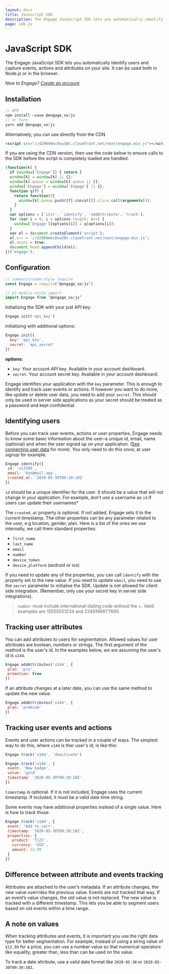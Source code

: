 ```yaml
---
layout: docs
title: Javascript SDK
description: The Engage JavaScript SDK lets you automatically identify users and capture events, actions and attributes on your site. It can be used both in Node.js or in the browser.
page: sdk-js
---
```

# JavaScript SDK

The Engage JavaScript SDK lets you automatically identify users and capture events, actions and attributes on your site. It can be used both in Node.js or in the browser.

*New to Engage? [Create an account](https://engage.so/).*

## Installation

```js
// NPM
npm install —save @engage_so/js
// Or Yarn
yarn add @engage_so/js
```

Alternatively, you can use directly from the CDN

```html
<script src="//d2969mkc0xw38n.cloudfront.net/next/engage.min.js"></script>
```

If you are using the CDN version, then use the code below to ensure calls to the SDK before the script is completely loaded are handled.

```js
(function(k) {
  if (window['Engage']) { return }
  window[k] = window[k] || {};
  window[k].queue = window[k].queue || [];
  window['Engage'] = window['Engage'] || {};
  function q(f) {
    return function(){
      window[k].queue.push([f].concat([].slice.call(arguments)));
    }
  }
  var options = ['init', 'identify', 'addAttribute', 'track'];
  for (var i = 0; i < options.length; i++) {
    window['Engage'][options[i]] = q(options[i]);
  }
  var el = document.createElement('script');
  el.src = '//d2969mkc0xw38n.cloudfront.net/next/engage.min.js';
  el.async = true;
  document.head.appendChild(el);
})('engage');
```

## Configuration

```js
// commonjs/node-style require
const Engage = require(‘@engage_so/js’)
```

```js
// ES module-style import
import Engage from ‘@engage_so/js’
```

Initializing the SDK with your just API key:
```js
Engage.init('api_key')
```

Initializing with additional options:
```js
Engage.init({
  key: 'api_key',
  secret: 'api_secret'
})
```

**options:**

- `key`: Your account API key. Available in your account dashboard.
- `secret`: Your account secret key. Available in your account dashboard. 

Engage identifies your application with the `key` parameter. This is enough to identify and track user events or actions. If however you want to do more, like update or delete user data, you need to add your `secret`. This should only be used in server side applications as your secret should be treated as a password and kept confidential.


## Identifying users

Before you can track user events, actions or user properties, Engage needs to know some basic information about the user–a unique id, email, name (optional) and when the user signed up on your application. ([See connecting user data](/docs/connecting-user-data) for more). You only need to do this once; at user signup for example.

```js
Engage.identify({
 id: 'u13345',
 email: 'dan@mail.app',
 created_at: '2020-05-30T09:30:10Z'
})
```

`id` should be a unique identifier for the user. It should be a value that will not change in your application. For example, don’t use a username as `id` if users can update their usernames*

The `created_at` property is optional. If not added, Engage sets it to the current timestamp. The other properties can be any parameter related to the user, e.g location, gender, plan. Here is a list of the ones we use internally; we call them standard properties:

- `first_name`
- `last_name`
- `email`
- `number`
- `device_token`
- `device_platform` (android or ios)

If you need to update any of the properties, you can call `identify` with the property set to the new value. If you need to update `email`, you need to use the `secret` parameter to initialise the SDK. Update is not allowed for client side integration. (Remember, only use your secret key in server side integrations).

> `number` must include international dialing code without the +. Valid examples are 15555551234 and 2348166877840

## Tracking user attributes

You can add attributes to users for segmentation. Allowed values for user attributes are boolean, numbers or strings. The first argument of the method is the user's id. In the examples below, we are assuming the user's id is `u144`.

```js
Engage.addAttributes('u144', {
 plan: 'pro',
 promotion: true
})
```

If an attribute changes at a later date, you can use the same method to update the new value.

```js
Engage.addAttributes('u144', {
 plan: 'premium'
})
```

## Tracking user events and actions

Events and user actions can be tracked in a couple of ways. The simplest way to do this, where `u144` is ther user's id, is like this:

```js
Engage.track('u144', 'deactivate')
```

```js
Engage.track('u144', {
 event: 'New badge',
 value: 'gold'
 timestamp: '2020-05-30T09:30:10Z'
})
```

`timestamp` is optional. If it is not included, Engage uses the current timestamp. If included, it must be a valid date time string.

Some events may have additional properties instead of a single value. Here is how to track those:

```js
Engage.track('u144', {
 event: 'Add to cart',
 timestamp: '2020-05-30T09:30:10Z',
 properties: {
   product: 'T123',
   currency: 'USD',
   amount: 12.99
 }
})
```

## Difference between attribute and events tracking

Attributes are attached to the user’s metadata. If an attribute changes, the new value overrides the previous value. Events are not tracked that way. If an event’s value changes, the old value is not replaced. The new value is tracked with a different timestamp. This lets you be able to segment users based on old events within a time range.

## A note on values

When tracking attributes and events, it is important you use the right data type for better segmentation. For example, instead of using a string value of `$12.99` for a price, you can use a number value so that numerical operators like equality, greater than, less than can be used on the value.

To track a date attribute, use a valid date format like `2020-05-30` or `2020-05-30T09:30:10Z`.


